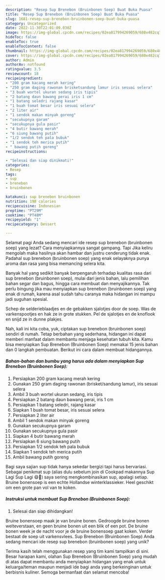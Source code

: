 ```yaml
---
description: "Resep Sup Brenebon (Bruinbonen Soep) Buat Buka Puasa"
title: "Resep Sup Brenebon (Bruinbonen Soep) Buat Buka Puasa"
slug: 1681-resep-sup-brenebon-bruinbonen-soep-buat-buka-puasa
category: Uncategorized
date: 2022-11-30T22:01:09.030Z
image: https://img-global.cpcdn.com/recipes/02ea817994269059/680x482cq70/sup-brenebon-bruinbonen-soep-foto-resep-utama.jpg
hideToc: false
enableToc: true
enableTocContent: false
thumbnail: https://img-global.cpcdn.com/recipes/02ea817994269059/680x482cq70/sup-brenebon-bruinbonen-soep-foto-resep-utama.jpg
cover: https://img-global.cpcdn.com/recipes/02ea817994269059/680x482cq70/sup-brenebon-bruinbonen-soep-foto-resep-utama.jpg
author: Admin
authorAv: notfound
ratingvalue: 3.5
reviewcount: 18
recipeingredient:
- "200 gram kacang merah kering"
- "250 gram daging rawonan brisketsandung lamur iris sesuai selera"
- "3 buah wortel ukuran sedang iris tipis"
- "2 batang daun bawang perai iris 1 cm"
- "1 batang seledri rajang kasar"
- "1 buah tomat besar iris sesuai selera"
- "2 liter air"
- "1 sendok makan minyak goreng"
- "secukupnya garam"
- "secukupnya gula pasir"
- "4 butir bawang merah"
- "6 siung bawang putih"
- "1/2 sendok teh pala bubuk"
- "1 sendok teh merica putih"
- " bawang putih goreng"
recipeinstructions:

- "Selesai dan siap dinikmati!"
categories:
- Resep
tags:
- sup
- brenebon
- bruinbonen

katakunci: sup brenebon bruinbonen 
nutrition: 198 calories
recipecuisine: Indonesian
preptime: "PT29M"
cooktime: "PT48M"
recipeyield: "1"
recipecategory: Dessert

---
```



Selamat pagi Anda sedang mencari ide resep sup brenebon (bruinbonen soep) yang lezat? Cara menyiapkannya sangat gampang. Tapi Jika keliru mengolah maka hasilnya akan hambar dan justru cenderung tidak enak. Padahal sup brenebon (bruinbonen soep) yang enak selayaknya punya aroma dan rasa yang bisa memancing selera kita.


Banyak hal yang sedikit banyak berpengaruh terhadap kualitas rasa dari sup brenebon (bruinbonen soep), mulai dari jenis bahan, lalu pemilihan bahan segar dan bagus, hingga cara membuat dan menyajikannya. Tak perlu bingung jika mau menyiapkan sup brenebon (bruinbonen soep) yang enak di rumah, karena asal sudah tahu caranya maka hidangan ini mampu jadi suguhan spesial.

Schep de selderieblaadjes en de gebakken sjalotjes door de soep. Was de varkenspootjes en hak ze in grote stukken. Pel de sjalotjes en de knoflook en snijd ze in dunne plakjes.


Nah, kali ini kita coba, yuk, ciptakan sup brenebon (bruinbonen soep) sendiri di rumah. Tetap berbahan yang sederhana, hidangan ini dapat memberi manfaat dalam membantu menjaga kesehatan tubuh kita. Kamu bisa menyiapkan Sup Brenebon (Bruinbonen Soep) memakai 15 jenis bahan dan 0 langkah pembuatan. Berikut ini cara dalam membuat hidangannya.

<!--inarticleads1-->

##### Bahan-bahan dan bumbu yang harus ada dalam menyiapkan Sup Brenebon (Bruinbonen Soep):

1. Persiapkan 200 gram kacang merah kering
1. Gunakan 250 gram daging rawonan (brisket/sandung lamur), iris sesuai selera
1. Ambil 3 buah wortel ukuran sedang, iris tipis
1. Persiapkan 2 batang daun bawang perai, iris 1 cm
1. Persiapkan 1 batang seledri, rajang kasar
1. Siapkan 1 buah tomat besar, iris sesuai selera
1. Persiapkan 2 liter air
1. Ambil 1 sendok makan minyak goreng
1. Gunakan secukupnya garam
1. Gunakan secukupnya gula pasir
1. Siapkan 4 butir bawang merah
1. Persiapkan 6 siung bawang putih
1. Persiapkan 1/2 sendok teh pala bubuk
1. Siapkan 1 sendok teh merica putih
1. Ambil  bawang putih goreng


Bagi saya sajian sup tidak hanya sekedar bergizi tapi harus bervariasi. Sebagai penikmat sup (alias dulu sebelum join di Cookpad makannya Sup Lagi Sup Lagi 😄🤭) saya sering mengkombinasikan sup, apalagi setiap. Bruine bonensoep is een echte Hollandse winterklassieker. Heel geschikt om een grote pan vol van te koken. 

<!--inarticleads2-->

##### Instruksi untuk membuat Sup Brenebon (Bruinbonen Soep):


1. Selesai dan siap dihidangkan!

Bruine bonensoep maak je van bruine bonen. Gedroogde bruine bonen welteverstaan, en geen bruine bonen uit een blik of een pot. De bruine bonen week je de nacht voor je de bruine bonensoep gaat koken. Verder bestaat de soep uit varkensvlees. Sup Brenebon (Bruinbonen Soep) Anda sedang mencari ide resep sup brenebon (bruinbonen soep) yang unik? 

Terima kasih telah menggunakan resep yang tim kami tampilkan di sini. Besar harapan kami, olahan Sup Brenebon (Bruinbonen Soep) yang mudah di atas dapat membantu anda menyiapkan hidangan yang enak untuk keluarga/teman maupun menjadi ide bagi anda yang berkeinginan untuk berbisnis kuliner. Semoga bermanfaat dan selamat mencoba!
